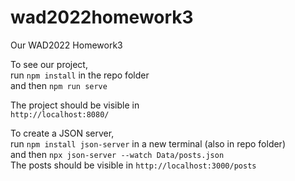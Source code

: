 # wad2022homework3
Our WAD2022 Homework3

To see our project,  
run `npm install` in the repo folder  
and then `npm run serve`  

The project should be visible in  
`http://localhost:8080/`

To create a JSON server,  
run `npm install json-server` in a new terminal (also in repo folder)  
and then `npx json-server --watch Data/posts.json`  
The posts should be visible in `http://localhost:3000/posts`
